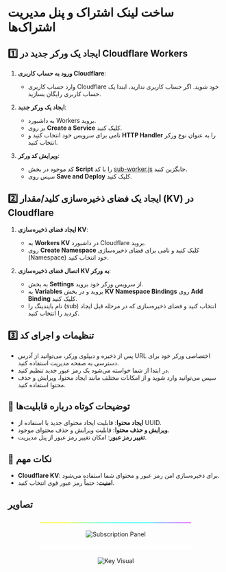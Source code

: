 # ساخت لینک اشتراک و پنل مدیریت اشتراک‌ها

## 1️⃣ ایجاد یک ورکر جدید در Cloudflare Workers

1. **ورود به حساب کاربری Cloudflare**:
   - وارد حساب کاربری Cloudflare خود شوید. اگر حساب کاربری ندارید، ابتدا یک حساب کاربری رایگان بسازید.

2. **ایجاد یک ورکر جدید**:
   - به داشبورد Workers بروید.
   - بر روی **Create a Service** کلیک کنید.
   - نامی برای سرویس خود انتخاب کنید و **HTTP Handler** را به عنوان نوع ورکر انتخاب کنید.

3. **ویرایش کد ورکر**:
   - کد موجود در بخش **Script** را با کد [sub-worker.js](/sub-worker/blob/main/worker.js) جایگزین کنید.
   - سپس روی **Save and Deploy** کلیک کنید.

## 2️⃣ ایجاد یک فضای ذخیره‌سازی کلید/مقدار (KV) در Cloudflare

1. **ایجاد فضای ذخیره‌سازی KV**:
   - به **Workers KV** در داشبورد Cloudflare بروید.
   - روی **Create Namespace** کلیک کنید و نامی برای فضای ذخیره‌سازی (Namespace) خود انتخاب کنید.

2. **اتصال فضای ذخیره‌سازی KV به ورکر**:
   - به بخش **Settings** از سرویس ورکر خود بروید.
   - به **Variables** بروید و در بخش **KV Namespace Bindings** روی **Add Binding** کلیک کنید.
   - نام بایندینگ را (sub) انتخاب کنید و فضای ذخیره‌سازی که در مرحله قبل ایجاد کردید را انتخاب کنید.

## 3️⃣ تنظیمات و اجرای کد

- پس از ذخیره و دیپلوی ورکر، می‌توانید از آدرس URL اختصاصی ورکر خود برای دسترسی به صفحه مدیریت استفاده کنید.
- در ابتدا از شما خواسته می‌شود یک رمز عبور جدید تنظیم کنید.
- سپس می‌توانید وارد شوید و از امکانات مختلف مانند ایجاد محتوا، ویرایش و حذف محتوا استفاده کنید.

## 🎯 توضیحات کوتاه درباره قابلیت‌ها

- **ایجاد محتوا**: قابلیت ایجاد محتوای جدید با استفاده از UUID.
- **ویرایش و حذف محتوا**: قابلیت ویرایش و حذف محتوای موجود.
- **تغییر رمز عبور**: امکان تغییر رمز عبور از پنل مدیریت.

## 📌 نکات مهم

- **Cloudflare KV**: برای ذخیره‌سازی امن رمز عبور و محتوای شما استفاده می‌شود.
- **امنیت**: حتماً رمز عبور قوی انتخاب کنید.

## تصاویر

<p align="center">
    <img width="70%" src="https://github.com/3yed-61/warpsub/blob/1e9fa0df21d00878653e25cbdfc49421092d1496/images/b.gif" alt="Subscription Animation"/>
</p>

<p align="center">
    <img width="70%" src="https://github.com/user-attachments/assets/83f419cb-7ca6-4a39-8cf4-33709dfc0aa1" alt="Subscription Panel"/>
</p>

<p align="center">
    <img width="70%" src="https://github.com/3yed-61/warpsub/blob/1e9fa0df21d00878653e25cbdfc49421092d1496/images/p.gif" alt="Panel Animation"/>
</p>

<p align="center">
    <img width="70%" src="https://github.com/user-attachments/assets/49172c37-7554-4388-bca8-7a9f24552a0c" alt="Key Visual"/>
</p>

